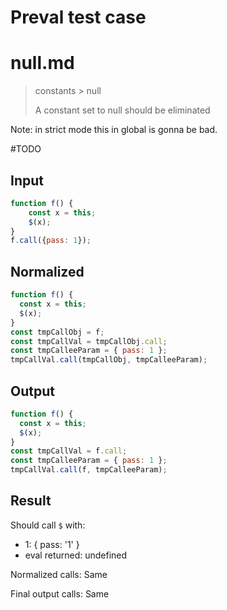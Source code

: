 # Preval test case

# null.md

> constants > null
>
> A constant set to null should be eliminated

Note: in strict mode this in global is gonna be bad.

#TODO

## Input

`````js filename=intro
function f() {
    const x = this;
    $(x);
}
f.call({pass: 1});
`````

## Normalized

`````js filename=intro
function f() {
  const x = this;
  $(x);
}
const tmpCallObj = f;
const tmpCallVal = tmpCallObj.call;
const tmpCalleeParam = { pass: 1 };
tmpCallVal.call(tmpCallObj, tmpCalleeParam);
`````

## Output

`````js filename=intro
function f() {
  const x = this;
  $(x);
}
const tmpCallVal = f.call;
const tmpCalleeParam = { pass: 1 };
tmpCallVal.call(f, tmpCalleeParam);
`````

## Result

Should call `$` with:
 - 1: { pass: '1' }
 - eval returned: undefined

Normalized calls: Same

Final output calls: Same
